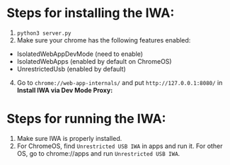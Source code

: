 # Steps for installing the IWA:
1. `python3 server.py`
2. Make sure your chrome has the following features enabled:
  * IsolatedWebAppDevMode (need to enable)
  * IsolatedWebApps (enabled by default on ChromeOS)
  * UnrestrictedUsb (enabled by default)
4. Go to `chrome://web-app-internals/` and put `http://127.0.0.1:8080/` in **Install IWA via Dev Mode Proxy:**

# Steps for running the IWA:
1. Make sure IWA is properly installed.
2. For ChromeOS, find `Unrestricted USB IWA` in apps and run it. For other OS, go to chrome://apps and run `Unrestricted USB IWA`.
